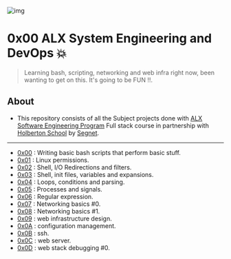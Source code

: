 ![img](https://assets.imaginablefutures.com/media/images/ALX_Logo.max-200x150.png)

# 0x00 ALX System Engineering and DevOps 💥

>Learning bash, scripting, networking and web infra right now, been wanting to get on this. It's going to be FUN !!.

## About

- This repository consists of all the Subject projects done with [ALX Software Engineering Program](https://www.alxafrica.com/) Full stack course in partnership with [Holberton School](https://www.holbertonschool.com/) by [Segnet](https://https://github.com/CodewithSegNet).

---

- [0x00](./0x00-shell_basics) : Writing basic bash scripts that perform basic stuff.
- [0x01](./0x01-shell_permissions) : Linux permissions.
- [0x02](./0x02-shell_redirections) : Shell, I/O Redirections and filters.
- [0x03](./0x03-shell_variables_expansions) : Shell, init files, variables and expansions.
- [0x04](./0x04-loops_conditions_and_parsing) : Loops, conditions and parsing.
- [0x05](./0x05-processes_and_signals) : Processes and signals.
- [0x06](./0x06-regular_expressions) : Regular expression.
- [0x07](./0x07-networking_basics) : Networking basics #0.
- [0x08](./0x08-networking_basics_2) : Networking basics #1.
- [0x09](./0x09-web_infrastructure_design) : web infrastructure design.
- [0x0A](./0x0A-configuration_management) : configuration management.
- [0x0B](./0x0B-ssh) : ssh.
- [0x0C](./0x0C-web_server) : web server.
- [0x0D](./0x0D-web_stack_debugging_0) : web stack debugging #0.
